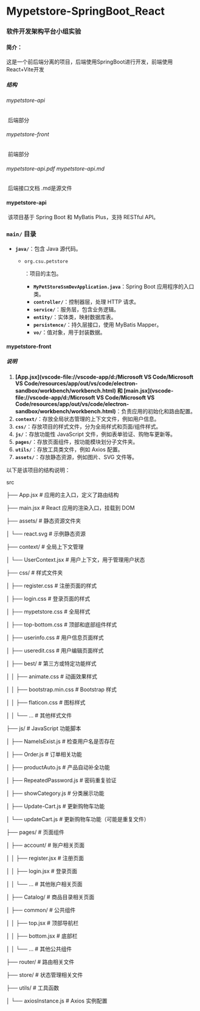 # Mypetstore-SpringBoot_React

### 软件开发架构平台小组实验

#### 简介：

​	这是一个前后端分离的项目，后端使用SpringBoot进行开发，前端使用React+Vite开发

##### 结构

###### mypetstore-api

​		后端部分

###### mypetstore-front

​		前端部分

###### mypetstore-api.pdf  mypetstore-api.md

​		后端接口文档      .md是源文件

#### mypetstore-api

​	该项目基于 Spring Boot 和 MyBatis Plus，支持 RESTful API。

### `main/` 目录

- **`java/`**：包含 Java 源代码。

  - `org.csu.petstore`

    ：项目的主包。

    - **`MyPetStoreSsmDevApplication.java`**：Spring Boot 应用程序的入口类。
    - **`controller/`**：控制器层，处理 HTTP 请求。
    - **`service/`**：服务层，包含业务逻辑。
    - **`entity/`**：实体类，映射数据库表。
    - **`persistence/`**：持久层接口，使用 MyBatis Mapper。
    - **`vo/`**：值对象，用于封装数据。

#### mypetstore-front

##### 说明

1. **[App.jsx](vscode-file://vscode-app/d:/Microsoft VS Code/Microsoft VS Code/resources/app/out/vs/code/electron-sandbox/workbench/workbench.html) 和 [main.jsx](vscode-file://vscode-app/d:/Microsoft VS Code/Microsoft VS Code/resources/app/out/vs/code/electron-sandbox/workbench/workbench.html)**：负责应用的初始化和路由配置。
2. **`context/`**：存放全局状态管理的上下文文件，例如用户信息。
3. **`css/`**：存放项目的样式文件，分为全局样式和页面/组件样式。
4. **`js/`**：存放功能性 JavaScript 文件，例如表单验证、购物车更新等。
5. **`pages/`**：存放页面组件，按功能模块划分子文件夹。
6. **`utils/`**：存放工具类文件，例如 Axios 配置。
7. **`assets/`**：存放静态资源，例如图片、SVG 文件等。



以下是该项目的结构说明：

src

├── App.jsx        # 应用的主入口，定义了路由结构

├── main.jsx        # React 应用的渲染入口，挂载到 DOM

├── assets/        # 静态资源文件夹

│  └── react.svg     # 示例静态资源

├── context/        # 全局上下文管理

│  └── UserContext.jsx  # 用户上下文，用于管理用户状态

├── css/          # 样式文件夹

│  ├── register.css    # 注册页面的样式

│  ├── login.css     # 登录页面的样式

│  ├── mypetstore.css   # 全局样式

│  ├── top-bottom.css   # 顶部和底部组件样式

│  ├── userinfo.css    # 用户信息页面样式

│  ├── useredit.css    # 用户编辑页面样式

│  ├── best/       # 第三方或特定功能样式

│  │  ├── animate.css  # 动画效果样式

│  │  ├── bootstrap.min.css # Bootstrap 样式

│  │  ├── flaticon.css  # 图标样式

│  │  └── ...      # 其他样式文件

├── js/          # JavaScript 功能脚本

│  ├── NameIsExist.js   # 检查用户名是否存在

│  ├── Order.js      # 订单相关功能

│  ├── productAuto.js   # 产品自动补全功能

│  ├── RepeatedPassword.js # 密码重复验证

│  ├── showCategory.js  # 分类展示功能

│  ├── Update-Cart.js   # 更新购物车功能

│  └── updateCart.js   # 更新购物车功能（可能是重复文件）

├── pages/         # 页面组件

│  ├── account/      # 账户相关页面

│  │  ├── register.jsx  # 注册页面

│  │  ├── login.jsx   # 登录页面

│  │  └── ...      # 其他账户相关页面

│  ├── Catalog/      # 商品目录相关页面

│  ├── common/      # 公共组件

│  │  ├── top.jsx    # 顶部导航栏

│  │  ├── bottom.jsx   # 底部栏

│  │  └── ...      # 其他公共组件

├── router/        # 路由相关文件

├── store/         # 状态管理相关文件

├── utils/         # 工具函数

│  └── axiosInstance.js  # Axios 实例配置
